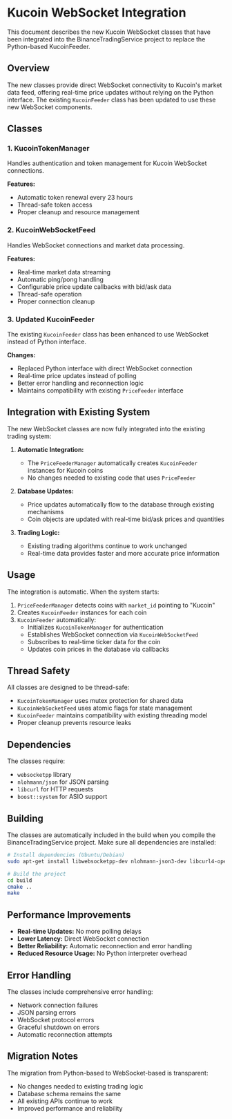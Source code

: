 # Kucoin WebSocket Integration

This document describes the new Kucoin WebSocket classes that have been integrated into the BinanceTradingService project to replace the Python-based KucoinFeeder.

## Overview

The new classes provide direct WebSocket connectivity to Kucoin's market data feed, offering real-time price updates without relying on the Python interface. The existing `KucoinFeeder` class has been updated to use these new WebSocket components.

## Classes

### 1. KucoinTokenManager

Handles authentication and token management for Kucoin WebSocket connections.

**Features:**
- Automatic token renewal every 23 hours
- Thread-safe token access
- Proper cleanup and resource management

### 2. KucoinWebSocketFeed

Handles WebSocket connections and market data processing.

**Features:**
- Real-time market data streaming
- Automatic ping/pong handling
- Configurable price update callbacks with bid/ask data
- Thread-safe operation
- Proper connection cleanup

### 3. Updated KucoinFeeder

The existing `KucoinFeeder` class has been enhanced to use WebSocket instead of Python interface.

**Changes:**
- Replaced Python interface with direct WebSocket connection
- Real-time price updates instead of polling
- Better error handling and reconnection logic
- Maintains compatibility with existing `PriceFeeder` interface

## Integration with Existing System

The new WebSocket classes are now fully integrated into the existing trading system:

1. **Automatic Integration:**
   - The `PriceFeederManager` automatically creates `KucoinFeeder` instances for Kucoin coins
   - No changes needed to existing code that uses `PriceFeeder`

2. **Database Updates:**
   - Price updates automatically flow to the database through existing mechanisms
   - Coin objects are updated with real-time bid/ask prices and quantities

3. **Trading Logic:**
   - Existing trading algorithms continue to work unchanged
   - Real-time data provides faster and more accurate price information

## Usage

The integration is automatic. When the system starts:

1. `PriceFeederManager` detects coins with `market_id` pointing to "Kucoin"
2. Creates `KucoinFeeder` instances for each coin
3. `KucoinFeeder` automatically:
   - Initializes `KucoinTokenManager` for authentication
   - Establishes WebSocket connection via `KucoinWebSocketFeed`
   - Subscribes to real-time ticker data for the coin
   - Updates coin prices in the database via callbacks

## Thread Safety

All classes are designed to be thread-safe:
- `KucoinTokenManager` uses mutex protection for shared data
- `KucoinWebSocketFeed` uses atomic flags for state management
- `KucoinFeeder` maintains compatibility with existing threading model
- Proper cleanup prevents resource leaks

## Dependencies

The classes require:
- `websocketpp` library
- `nlohmann/json` for JSON parsing
- `libcurl` for HTTP requests
- `boost::system` for ASIO support

## Building

The classes are automatically included in the build when you compile the BinanceTradingService project. Make sure all dependencies are installed:

```bash
# Install dependencies (Ubuntu/Debian)
sudo apt-get install libwebsocketpp-dev nlohmann-json3-dev libcurl4-openssl-dev libboost-system-dev

# Build the project
cd build
cmake ..
make
```

## Performance Improvements

- **Real-time Updates:** No more polling delays
- **Lower Latency:** Direct WebSocket connection
- **Better Reliability:** Automatic reconnection and error handling
- **Reduced Resource Usage:** No Python interpreter overhead

## Error Handling

The classes include comprehensive error handling:
- Network connection failures
- JSON parsing errors
- WebSocket protocol errors
- Graceful shutdown on errors
- Automatic reconnection attempts

## Migration Notes

The migration from Python-based to WebSocket-based is transparent:
- No changes needed to existing trading logic
- Database schema remains the same
- All existing APIs continue to work
- Improved performance and reliability 